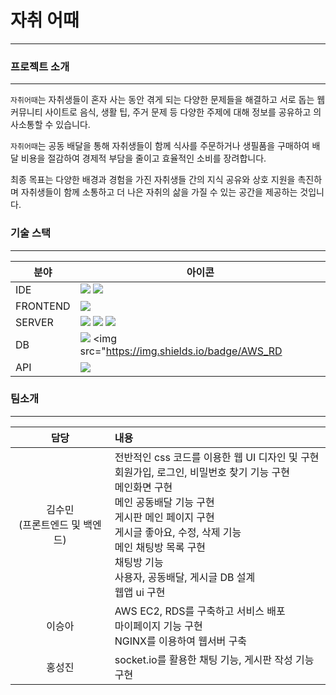 # 자취 어때
---
### 프로젝트 소개
---
`자취어때`는 자취생들이 혼자 사는 동안 겪게 되는 다양한 문제들을 해결하고 서로 돕는 웹 커뮤니티 사이트로 음식, 생활 팁, 주거 문제 등 다양한 주제에 대해 정보를 공유하고 의사소통할 수 있습니다. 

`자취어때`는 공동 배달을 통해 자취생들이 함께 식사를 주문하거나 생필품을 구매하여 배달 비용을 절감하여 경제적 부담을 줄이고 효율적인 소비를 장려합니다. 

최종 목표는 다양한 배경과 경험을 가진 자취생들 간의 지식 공유와 상호 지원을 촉진하며 자취생들이 함께 소통하고 더 나은 자취의 삶을 가질 수 있는 공간을 제공하는 것입니다.

### 기술 스택
---
| 분야        | 아이콘                                                                                           |
|-------------|--------------------------------------------------------------------------------------------------|
| IDE         | <img src="https://img.shields.io/badge/VSCode-007ACC?style=flat&logo=visual-studio-code&logoColor=white" /> <img src="https://img.shields.io/badge/MySQL_Workbench-4479A1?style=flat&logo=mysql&logoColor=white"  />  |
| FRONTEND    | <img src="https://img.shields.io/badge/React-61DAFB?style=flat&logo=react&logoColor=black"/>                |
| SERVER      | <img src="https://img.shields.io/badge/Nginx-009639?style=flat&logo=nginx&logoColor=white"  /> <img src="https://img.shields.io/badge/AWS_EC2-232F3E?style=flat&logo=amazon-aws&logoColor=white" /> <img src="https://img.shields.io/badge/Express-000000?style=flat&logo=express&logoColor=white"  />               |
| DB          | <img src="https://img.shields.io/badge/MySQL-4479A1?style=flat&logo=mysql&logoColor=white" /> <img src="https://img.shields.io/badge/AWS_RD|S-527FFF?style=flat&logo=amazon-aws&logoColor=white"  />               |
| API         | <img src="https://img.shields.io/badge/Kakao_Map_API-FFCD00?style=flat&logo=kakao&logoColor=black" />        |

### 팀소개
---

|담당   |내용   |
|:-------:|:-------|
|김수민<br>(프론트엔드 및 백엔드)|전반적인 css 코드를 이용한 웹 UI 디자인 및 구현<br> 회원가입, 로그인, 비밀번호 찾기 기능 구현<br>메인화면 구현<br> 메인 공동배달 기능 구현<br> 게시판 메인 페이지 구현 <br> 게시글 좋아요, 수정, 삭제 기능 <br> 메인 채팅방 목록 구현 <br> 채팅방 기능 <br> 사용자, 공동배달, 게시글 DB 설계<br> 웹앱 ui 구현|
|이승아|AWS EC2, RDS를 구축하고 서비스 배포 <br> 마이페이지 기능 구현 <br> NGINX를 이용하여 웹서버 구축|
|홍성진|socket.io를 활용한 채팅 기능, 게시판 작성 기능 구현|
